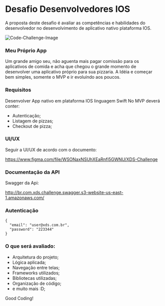 # Desafio Desenvolvedores IOS
A proposta deste desafio é avaliar as competências e habilidades do desenvolvedor no desenvolvimento de aplicativo nativo plataforma IOS.

![Code-Challenge-Image](https://miro.medium.com/max/400/1*_H2Smz9D1ftykYh8mVuA4g.png)

### Meu Próprio App
Um grande amigo seu, não aguenta mais pagar comissão para os aplicativos de comida e acha que chegou o grande momento de desenvolver uma aplicativo próprio para sua pizzaria. A Idéia e começar bem simples, somente o MVP e ir evoluíndo aos poucos.

### Requisitos
Desenvolver App nativo em plataforma IOS linguagem Swift
No MVP deverá conter:
- Autenticação;
- Listagem de pizzas;
- Checkout de pizza;

### UI/UX
Seguir a UI/UX de acordo com o documento:

https://www.figma.com/file/WSONaxNSUhXEaRnfi5GWNU/XDS-Challenge

### Documentação da API
Swagger da Api:

http://br.com.xds.challenge.swagger.s3-website-us-east-1.amazonaws.com/

### Autenticação
```
{
  "email": "user@xds.com.br",
  "password": "223344"
}
```

### O que será avaliado:
- Arquitetura do projeto;
- Lógica aplicada;
- Navegação entre telas;
- Frameworks utilizados;
- Bibliotecas utilizadas;
- Organização de código;
- e muito mais :D;

Good Coding!
